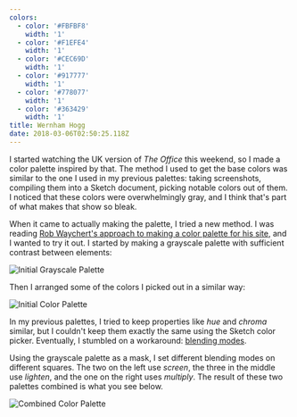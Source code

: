```yaml
---
colors:
  - color: '#FBFBF8'
    width: '1'
  - color: '#F1EFE4'
    width: '1'
  - color: '#CEC69D'
    width: '1'
  - color: '#917777'
    width: '1'
  - color: '#778077'
    width: '1'
  - color: '#363429'
    width: '1'
title: Wernham Hogg
date: 2018-03-06T02:50:25.118Z
---
```

I started watching the UK version of _The Office_ this weekend, so I made a color palette inspired by that. The method I used to get the base colors was similar to the one I used in my previous palettes: taking screenshots, compiling them into a Sketch document, picking notable colors out of them. I noticed that these colors were overwhelmingly gray, and I think that's part of what makes that show so bleak.

When it came to actually making the palette, I tried a new method. I was reading [Rob Waychert's approach to making a color palette for his site](http://v6.robweychert.com/blog/2018/02/v6-color/), and I wanted to try it out. I started by making a grayscale palette with sufficient contrast between elements:

![Initial Grayscale Palette](/images/uploads/WernhamHoggGrayScale.png)

Then I arranged some of the colors I picked out in a similar way:

![Initial Color Palette](/images/uploads/WernhamHoggColor.png)

In my previous palettes, I tried to keep properties like _hue_ and _chroma_ similar, but I couldn't keep them exactly the same using the Sketch color picker. Eventually, I stumbled on a workaround: [blending modes](http://alistapart.com/article/blending-modes-demystified). 

Using the grayscale palette as a mask, I set different blending modes on different squares. The two on the left use _screen_, the three in the middle use _lighten_, and the one on the right uses _multiply_. The result of these two palettes combined is what you see below.

![Combined Color Palette](/images/uploads/WernhamHoggCombined.png)
